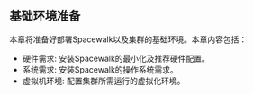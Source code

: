 ## 基础环境准备

本章将准备好部署Spacewalk以及集群的基础环境。本章内容包括：
* 硬件需求: 安装Spacewalk的最小化及推荐硬件配置。
* 系统需求: 安装Spacewalk的操作系统需求。
* 虚拟机环境: 配置集群所需运行的虚拟化环境。 
